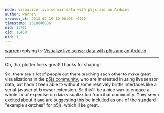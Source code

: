 ```yaml
---
node: Visualize live sensor data with p5js and an Arduino
author: warren
created_at: 2018-02-16 19:08:06 +0000
timestamp: 1518808086
nid: 15701
cid: 18460
uid: 1
---
```




[warren](../profile/warren) replying to: [Visualize live sensor data with p5js and an Arduino](../notes/warren/02-08-2018/visualize-live-sensor-data-with-p5js-and-an-arduino)

----
Oh, that plotter looks great! Thanks for sharing! 

So, there are a lot of people out there teaching each other to make great visualizations in the [p5js community](http://p5js.org), who are interested in using live sensor data, but hadn't been able to without some relatively brittle interfaces like a serial-javascript browser extension. So this'll be a nice way to engage a whole lot of expertise on data visualization from that community. They seem excited about it and are suggesting this be included as one of the standard "example sketches" for p5js, which'll be great. 